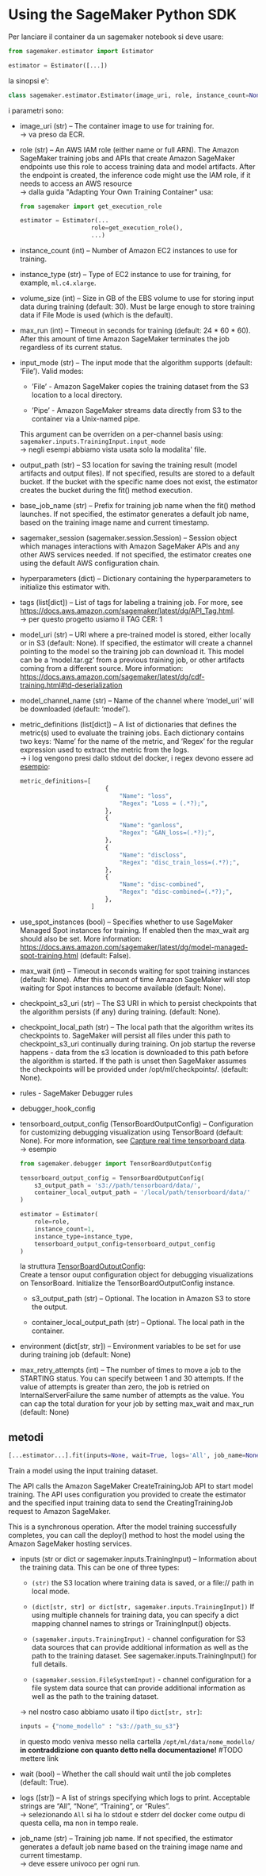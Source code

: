 # Using the SageMaker Python SDK

Per lanciare il container da un sagemaker notebook si deve usare:

```python
from sagemaker.estimator import Estimator

estimator = Estimator([...])
```

la sinopsi e':

```python
class sagemaker.estimator.Estimator(image_uri, role, instance_count=None, instance_type=None, volume_size=30, volume_kms_key=None, max_run=86400, input_mode='File', output_path=None, output_kms_key=None, base_job_name=None, sagemaker_session=None, hyperparameters=None, tags=None, subnets=None, security_group_ids=None, model_uri=None, model_channel_name='model', metric_definitions=None, encrypt_inter_container_traffic=False, use_spot_instances=False, max_wait=None, checkpoint_s3_uri=None, checkpoint_local_path=None, enable_network_isolation=False, rules=None, debugger_hook_config=None, tensorboard_output_config=None, enable_sagemaker_metrics=None, profiler_config=None, disable_profiler=False, environment=None, max_retry_attempts=None, **kwargs)
```

i parametri sono:

- image_uri (str) – The container image to use for training for.
</br> -> va preso da ECR.

- role (str) – An AWS IAM role (either name or full ARN). The Amazon SageMaker training jobs and APIs that create Amazon SageMaker endpoints use this role to access training data and model artifacts. After the endpoint is created, the inference code might use the IAM role, if it needs to access an AWS resource
</br> -> dalla guida "Adapting Your Own Training Container" usa:

    ```python
    from sagemaker import get_execution_role

    estimator = Estimator(...
                        role=get_execution_role(),
                        ...)
    ```

- instance_count (int) – Number of Amazon EC2 instances to use for training.

- instance_type (str) – Type of EC2 instance to use for training, for example, `ml.c4.xlarge`.

- volume_size (int) – Size in GB of the EBS volume to use for storing input data during training (default: 30). Must be large enough to store training data if File Mode is used (which is the default).

- max_run (int) – Timeout in seconds for training (default: 24 * 60 * 60). After this amount of time Amazon SageMaker terminates the job regardless of its current status.

- input_mode (str) – The input mode that the algorithm supports (default: ‘File’). Valid modes:

  - ’File’ - Amazon SageMaker copies the training dataset from the S3 location to a local directory.

  - ’Pipe’ - Amazon SageMaker streams data directly from S3 to the container via a Unix-named pipe.

  This argument can be overriden on a per-channel basis using: `sagemaker.inputs.TrainingInput.input_mode`
  </br> -> negli esempi abbiamo vista usata solo la modalita' file.

- output_path (str) – S3 location for saving the training result (model artifacts and output files). If not specified, results are stored to a default bucket. If the bucket with the specific name does not exist, the estimator creates the bucket during the fit() method execution.

- base_job_name (str) – Prefix for training job name when the fit() method launches. If not specified, the estimator generates a default job name, based on the training image name and current timestamp.

- sagemaker_session (sagemaker.session.Session) – Session object which manages interactions with Amazon SageMaker APIs and any other AWS services needed. If not specified, the estimator creates one using the default AWS configuration chain.

- hyperparameters (dict) – Dictionary containing the hyperparameters to initialize this estimator with.

- tags (list[dict]) – List of tags for labeling a training job. For more, see <https://docs.aws.amazon.com/sagemaker/latest/dg/API_Tag.html>.
</br> -> per questo progetto usiamo il TAG CER: 1

- model_uri (str) – URI where a pre-trained model is stored, either locally or in S3 (default: None). If specified, the estimator will create a channel pointing to the model so the training job can download it. This model can be a ‘model.tar.gz’ from a previous training job, or other artifacts coming from a different source. More information: <https://docs.aws.amazon.com/sagemaker/latest/dg/cdf-training.html#td-deserialization>

- model_channel_name (str) – Name of the channel where ‘model_uri’ will be downloaded (default: ‘model’).

- metric_definitions (list[dict]) – A list of dictionaries that defines the metric(s) used to evaluate the training jobs. Each dictionary contains two keys: ‘Name’ for the name of the metric, and ‘Regex’ for the regular expression used to extract the metric from the logs.
</br> -> i log vengono presi dallo stdout del docker, i regex devono essere ad [esempio](https://docs.aws.amazon.com/sagemaker/latest/dg/automatic-model-tuning-define-metrics.html):

    ```python
    metric_definitions=[
                            {
                                "Name": "loss",
                                "Regex": "Loss = (.*?);",
                            },
                            {
                                "Name": "ganloss",
                                "Regex": "GAN_loss=(.*?);",
                            },
                            {
                                "Name": "discloss",
                                "Regex": "disc_train_loss=(.*?);",
                            },
                            {
                                "Name": "disc-combined",
                                "Regex": "disc-combined=(.*?);",
                            },
                        ]
    ```

- use_spot_instances (bool) – Specifies whether to use SageMaker Managed Spot instances for training. If enabled then the max_wait arg should also be set. More information: <https://docs.aws.amazon.com/sagemaker/latest/dg/model-managed-spot-training.html> (default: False).

- max_wait (int) – Timeout in seconds waiting for spot training instances (default: None). After this amount of time Amazon SageMaker will stop waiting for Spot instances to become available (default: None).

- checkpoint_s3_uri (str) – The S3 URI in which to persist checkpoints that the algorithm persists (if any) during training. (default: None).

- checkpoint_local_path (str) – The local path that the algorithm writes its checkpoints to. SageMaker will persist all files under this path to checkpoint_s3_uri continually during training. On job startup the reverse happens - data from the s3 location is downloaded to this path before the algorithm is started. If the path is unset then SageMaker assumes the checkpoints will be provided under /opt/ml/checkpoints/. (default: None).

- rules - SageMaker Debugger rules

- debugger_hook_config

- tensorboard_output_config (TensorBoardOutputConfig) – Configuration for customizing debugging visualization using TensorBoard (default: None). For more information, see [Capture real time tensorboard data](https://sagemaker.readthedocs.io/en/stable/amazon_sagemaker_debugger.html#capture-real-time-tensorboard-data-from-the-debugging-hook). 
</br> -> esempio

    ```python
    from sagemaker.debugger import TensorBoardOutputConfig

    tensorboard_output_config = TensorBoardOutputConfig(
        s3_output_path = 's3://path/tensorboard/data/',                 
        container_local_output_path = '/local/path/tensorboard/data/'
    )

    estimator = Estimator(
        role=role,
        instance_count=1,
        instance_type=instance_type,
        tensorboard_output_config=tensorboard_output_config
    )
    ```

    la struttura [TensorBoardOutputConfig](https://sagemaker.readthedocs.io/en/stable/api/training/debugger.html#sagemaker.debugger.TensorBoardOutputConfig): </br>
    Create a tensor ouput configuration object for debugging visualizations on TensorBoard. Initialize the TensorBoardOutputConfig instance.

  - s3_output_path (str) – Optional. The location in Amazon S3 to store the output.

  - container_local_output_path (str) – Optional. The local path in the container.

- environment (dict[str, str]) – Environment variables to be set for use during training job (default: None)

- max_retry_attempts (int) – The number of times to move a job to the STARTING status. You can specify between 1 and 30 attempts. If the value of attempts is greater than zero, the job is retried on InternalServerFailure the same number of attempts as the value. You can cap the total duration for your job by setting max_wait and max_run (default: None)

## metodi

```python
[...estimator...].fit(inputs=None, wait=True, logs='All', job_name=None, experiment_config=None)
```

Train a model using the input training dataset.

The API calls the Amazon SageMaker CreateTrainingJob API to start model training. The API uses configuration you provided to create the estimator and the specified input training data to send the CreatingTrainingJob request to Amazon SageMaker.

This is a synchronous operation. After the model training successfully completes, you can call the deploy() method to host the model using the Amazon SageMaker hosting services.

- inputs (str or dict or sagemaker.inputs.TrainingInput) – Information about the training data. This can be one of three types:

  - `(str)` the S3 location where training data is saved, or a file:// path in local mode.

  - `(dict[str, str] or dict[str, sagemaker.inputs.TrainingInput])` If using multiple channels for training data, you can specify a dict mapping channel names to strings or TrainingInput() objects.

  - `(sagemaker.inputs.TrainingInput)` - channel configuration for S3 data sources that can provide additional information as well as the path to the training dataset. See sagemaker.inputs.TrainingInput() for full details.

  - `(sagemaker.session.FileSystemInput)` - channel configuration for a file system data source that can provide additional information as well as the path to the training dataset.

  -> nel nostro caso abbiamo usato il tipo `dict[str, str]`:

    ```python
    inputs = {"nome_modello" : "s3://path_su_s3"}
    ```

    in questo modo veniva messo nella cartella `/opt/ml/data/nome_modello/` **in contraddizione con quanto detto nella documentazione!** #TODO mettere link

- wait (bool) – Whether the call should wait until the job completes (default: True).

- logs ([str]) – A list of strings specifying which logs to print. Acceptable strings are “All”, “None”, “Training”, or “Rules”. </br> -> selezionando `All` si ha lo stdout e stderr del docker come outpu di questa cella, ma non in tempo reale.

- job_name (str) – Training job name. If not specified, the estimator generates a default job name based on the training image name and current timestamp. </br> -> deve essere univoco per ogni run.
